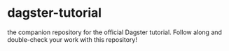 # dagster-tutorial
the companion repository for the official Dagster tutorial. Follow along and double-check your work with this repository!
